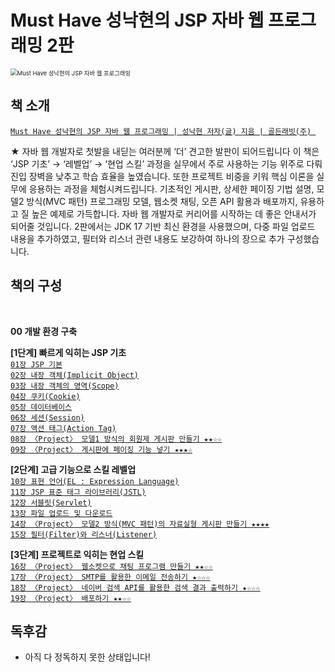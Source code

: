 # Must Have 성낙현의 JSP 자바 웹 프로그래밍 2판



<img src="https://contents.kyobobook.co.kr/sih/fit-in/458x0/pdt/9791191905311.jpg" alt="Must Have 성낙현의 JSP 자바 웹 프로그래밍" style="zoom:67%;" />

## 책 소개

[`Must Have 성낙현의 JSP 자바 웹 프로그래밍 | 성낙현 저자(글) 지음 | 골든래빗(주) `](https://product.kyobobook.co.kr/detail/S000208469948) 

★ 자바 웹 개발자로 첫발을 내딛는 여러분께 ‘더’ 견고한 발판이 되어드립니다
이 책은 ‘JSP 기초’ → ‘레벨업’ → ‘현업 스킬’ 과정을 실무에서 주로 사용하는 기능 위주로 다뤄 진입 장벽을 낮추고 학습 효율을 높였습니다. 또한 프로젝트 비중을 키워 핵심 이론을 실무에 응용하는 과정을 체험시켜드립니다. 기초적인 게시판, 상세한 페이징 기법 설명, 모델2 방식(MVC 패턴) 프로그래밍 모델, 웹소켓 채팅, 오픈 API 활용과 배포까지, 유용하고 질 높은 예제로 가득합니다. 자바 웹 개발자로 커리어를 시작하는 데 좋은 안내서가 되어줄 것입니다. 2판에서는 JDK 17 기반 최신 환경을 사용했으며, 다중 파일 업로드 내용을 추가하였고, 필터와 리스너 관련 내용도 보강하여 하나의 장으로 추가 구성했습니다.



## 책의 구성
</br>

**00 개발 환경 구축** </br>

**[1단계] 빠르게 익히는 JSP 기초** </br>
[`01장 JSP 기본`](https://github.com/LimdaeIl/TILarchive/blob/main/books/2ndEditionofJSPMustHave/chapter01.md) </br>
[`02장 내장 객체(Implicit Object)`](https://github.com/LimdaeIl/TILarchive/blob/main/books/2ndEditionofJSPMustHave/chapter02.md) </br>
[`03장 내장 객체의 영역(Scope)`](https://github.com/LimdaeIl/TILarchive/blob/main/books/2ndEditionofJSPMustHave/chapter03.md) </br>
[`04장 쿠키(Cookie)`](https://github.com/LimdaeIl/TILarchive/blob/main/books/2ndEditionofJSPMustHave/chapter04.md) </br>
[`05장 데이터베이스`](https://github.com/LimdaeIl/TILarchive/blob/main/books/2ndEditionofJSPMustHave/chapter05.md) </br>
[`06장 세션(Session)`](https://github.com/LimdaeIl/TILarchive/blob/main/books/2ndEditionofJSPMustHave/chapter06.md) </br>
[`07장 액션 태그(Action Tag)`](https://github.com/LimdaeIl/TILarchive/blob/main/books/2ndEditionofJSPMustHave/chapter07.md) </br>
[`08장 〈Project〉 모델1 방식의 회원제 게시판 만들기 ★★☆☆`](https://github.com/LimdaeIl/TILarchive/blob/main/books/2ndEditionofJSPMustHave/chapter08.md) </br>
[`09장 〈Project〉 게시판에 페이징 기능 넣기 ★★★☆`](https://github.com/LimdaeIl/TILarchive/blob/main/books/2ndEditionofJSPMustHave/chapter09.md) </br>

**[2단계] 고급 기능으로 스킬 레벨업** </br>
[`10장 표현 언어(EL : Expression Language)`](https://github.com/LimdaeIl/TILarchive/blob/main/books/2ndEditionofJSPMustHave/chapter10.md) </br>
[`11장 JSP 표준 태그 라이브러리(JSTL)`](https://github.com/LimdaeIl/TILarchive/blob/main/books/2ndEditionofJSPMustHave/chapter11.md) </br>
[`12장 서블릿(Servlet)`](https://github.com/LimdaeIl/TILarchive/blob/main/books/2ndEditionofJSPMustHave/chapter12.md) </br>
[`13장 파일 업로드 및 다운로드`](https://github.com/LimdaeIl/TILarchive/blob/main/books/2ndEditionofJSPMustHave/chapter13.md) </br>
[`14장 〈Project〉 모델2 방식(MVC 패턴)의 자료실형 게시판 만들기 ★★★★`](https://github.com/LimdaeIl/TILarchive/blob/main/books/2ndEditionofJSPMustHave/chapter14.md) </br>
[`15장 필터(Filter)와 리스너(Listener)`](https://github.com/LimdaeIl/TILarchive/blob/main/books/2ndEditionofJSPMustHave/chapter15.md) </br>

**[3단계] 프로젝트로 익히는 현업 스킬** </br>
[`16장 〈Project〉 웹소켓으로 채팅 프로그램 만들기 ★★☆☆`](https://github.com/LimdaeIl/TILarchive/blob/main/books/2ndEditionofJSPMustHave/chapter16.md) </br>
[`17장 〈Project〉 SMTP를 활용한 이메일 전송하기 ★☆☆☆`](https://github.com/LimdaeIl/TILarchive/blob/main/books/2ndEditionofJSPMustHave/chapter17.md)  </br>
[`18장 〈Project〉 네이버 검색 API를 활용한 검색 결과 출력하기 ★☆☆☆`](https://github.com/LimdaeIl/TILarchive/blob/main/books/2ndEditionofJSPMustHave/chapter18.md) </br>
[`19장 〈Project〉 배포하기 ★★☆☆`](https://github.com/LimdaeIl/TILarchive/blob/main/books/2ndEditionofJSPMustHave/chapter19.md) 

## 독후감

* 아직 다 정독하지 못한 상태입니다!













